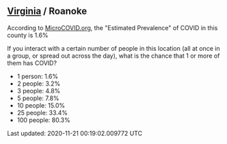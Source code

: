 
## [Virginia](/united-states/virginia) / Roanoke

According to [MicroCOVID.org](http://microcovid.org),
the "Estimated Prevalence" of COVID in this county is 1.6%

If you interact with a certain number of people in this location
(all at once in a group, or spread out across the day), what is the chance that
1 or more of them has COVID?

- 1 person: 1.6%
- 2 people: 3.2%
- 3 people: 4.8%
- 5 people: 7.8%
- 10 people: 15.0%
- 25 people: 33.4%
- 100 people: 80.3%

Last updated: 2020-11-21 00:19:02.009772 UTC
